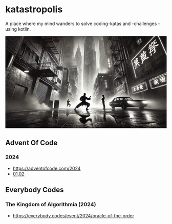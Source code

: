 # katastropolis

A place where my mind wanders to solve coding-katas and -challenges - using kotlin.

![katastroplis](src/main/resources/banner.jpeg)

## Advent Of Code

### 2024

* https://adventofcode.com/2024
* [01](./src/main/kotlin/adventOfCode/_2024/day01.kt),[02](./src/main/kotlin/adventOfCode/_2024/day02.kt)

## Everybody Codes

### The Kingdom of Algorithmia (2024)

* https://everybody.codes/event/2024/oracle-of-the-order
